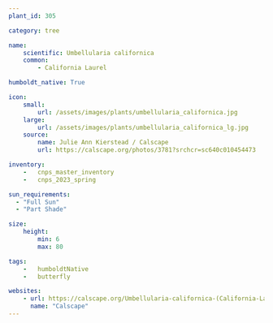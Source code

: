 ```yaml
---
plant_id: 305

category: tree

name: 
    scientific: Umbellularia californica 
    common: 
        - California Laurel 

humboldt_native: True

icon: 
    small: 
        url: /assets/images/plants/umbellularia_californica.jpg 
    large: 
        url: /assets/images/plants/umbellularia_californica_lg.jpg 
    source: 
        name: Julie Ann Kierstead / Calscape 
        url: https://calscape.org/photos/3781?srchcr=sc640c010454473 

inventory: 
    -   cnps_master_inventory
    -   cnps_2023_spring

sun_requirements:
  - "Full Sun"
  - "Part Shade"

size:
    height: 
        min: 6
        max: 80

tags:  
    -   humboldtNative
    -   butterfly

websites: 
    - url: https://calscape.org/Umbellularia-californica-(California-Laurel) 
      name: "Calscape"
---
```


